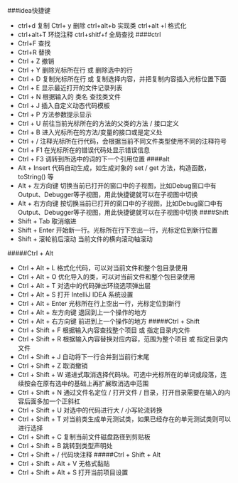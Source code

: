 ###idea快捷键
* ctrl+d 复制 Ctrl+ y 删除  ctrl+alt+b 实现类 ctrl+alt +l 格式化
* ctrl+alt+T 环绕注释  ctrl+shitf+f 全局查找
####ctrl
* Ctrl+F 查找 
* Ctrl+R 替换
* Ctrl + Z	撤销
* Ctrl + Y	删除光标所在行 或 删除选中的行
* Ctrl + D	复制光标所在行 或 复制选择内容，并把复制内容插入光标位置下面
* Ctrl + E	显示最近打开的文件记录列表 
* Ctrl + N	根据输入的 类名 查找类文件 
* Ctrl + J	插入自定义动态代码模板 
* Ctrl + P	方法参数提示显示 
* Ctrl + U	前往当前光标所在的方法的父类的方法 / 接口定义 
* Ctrl + B	进入光标所在的方法/变量的接口或是定义处
* Ctrl + /	注释光标所在行代码，会根据当前不同文件类型使用不同的注释符号 
* Ctrl + F1	在光标所在的错误代码处显示错误信息 
* Ctrl + F3	调转到所选中的词的下一个引用位置 
####alt
* Alt + Insert	代码自动生成，如生成对象的 set / get 方法，构造函数，toString() 等 
* Alt + 左方向键	切换当前已打开的窗口中的子视图，比如Debug窗口中有Output、Debugger等子视图，用此快捷键就可以在子视图中切换 
* Alt + 右方向键	按切换当前已打开的窗口中的子视图，比如Debug窗口中有Output、Debugger等子视图，用此快捷键就可以在子视图中切换 
####Shift
* Shift + Tab	取消缩进 
* Shift + Enter	开始新一行。光标所在行下空出一行，光标定位到新行位置 
* Shift + 滚轮前后滚动	当前文件的横向滚动轴滚动 

#####Ctrl + Alt
* Ctrl + Alt + L	格式化代码，可以对当前文件和整个包目录使用 
* Ctrl + Alt + O	优化导入的类，可以对当前文件和整个包目录使用 
* Ctrl + Alt + T	对选中的代码弹出环绕选项弹出层 
* Ctrl + Alt + S	打开 IntelliJ IDEA 系统设置 
* Ctrl + Alt + Enter	光标所在行上空出一行，光标定位到新行 
* Ctrl + Alt + 左方向键	退回到上一个操作的地方 
* Ctrl + Alt + 右方向键	前进到上一个操作的地方 
#####Ctrl + Shift
* Ctrl + Shift + F	根据输入内容查找整个项目 或 指定目录内文件 
* Ctrl + Shift + R	根据输入内容替换对应内容，范围为整个项目 或 指定目录内文件 
* Ctrl + Shift + J	自动将下一行合并到当前行末尾 
* Ctrl + Shift + Z	取消撤销 
* Ctrl + Shift + W	递进式取消选择代码块。可选中光标所在的单词或段落，连续按会在原有选中的基础上再扩展取消选中范围 
* Ctrl + Shift + N	通过文件名定位 / 打开文件 / 目录，打开目录需要在输入的内容后面多加一个正斜杠 
* Ctrl + Shift + U	对选中的代码进行大 / 小写轮流转换 
* Ctrl + Shift + T	对当前类生成单元测试类，如果已经存在的单元测试类则可以进行选择 
* Ctrl + Shift + C	复制当前文件磁盘路径到剪贴板 
* Ctrl + Shift + B	跳转到类型声明处 
* Ctrl + Shift + /	代码块注释 
#####Ctrl + Shift + Alt
* Ctrl + Shift + Alt + V	无格式黏贴 
* Ctrl + Shift + Alt + S	打开当前项目设置 